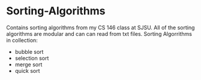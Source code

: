 # Sorting-Algorithms
Contains sorting algorithms from my CS 146 class at SJSU.
All of the sorting algorithms are modular and can can read from txt files.
Sorting Algorrithms in collection:
- bubble sort
- selection sort
- merge sort 
- quick sort
